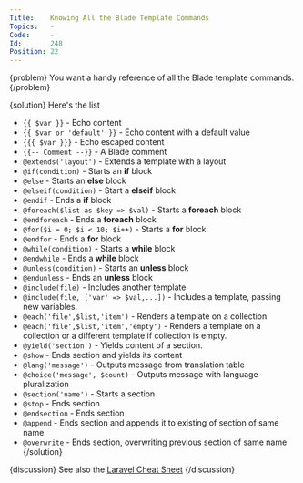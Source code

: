 ```yaml
---
Title:    Knowing All the Blade Template Commands
Topics:   -
Code:     -
Id:       248
Position: 22
---
```


{problem}
You want a handy reference of all the Blade template commands.
{/problem}

{solution}
Here's the list

* `{{ $var }}` - Echo content
* `{{ $var or 'default' }}` - Echo content with a default value
* `{{{ $var }}}` - Echo escaped content
* `{{-- Comment --}}` - A Blade comment
* `@extends('layout')` - Extends a template with a layout
* `@if(condition)` - Starts an **if** block
* `@else` - Starts an **else** block
* `@elseif(condition)` - Start a **elseif** block
* `@endif` - Ends a **if** block
* `@foreach($list as $key => $val)` - Starts a **foreach** block
* `@endforeach` - Ends a **foreach** block
* `@for($i = 0; $i < 10; $i++)` - Starts a **for** block
* `@endfor` - Ends a **for** block
* `@while(condition)` - Starts a **while** block
* `@endwhile` - Ends a **while** block
* `@unless(condition)` - Starts an **unless** block
* `@endunless` - Ends an **unless** block
* `@include(file)` - Includes another template
* `@include(file, ['var' => $val,...])` - Includes a template, passing new variables.
* `@each('file',$list,'item')` - Renders a template on a collection
* `@each('file',$list,'item','empty')` - Renders a template on a collection or a different template if collection is empty.
* `@yield('section')` - Yields content of a section.
* `@show` - Ends section and yields its content
* `@lang('message')` - Outputs message from translation table
* `@choice('message', $count)` - Outputs message with language pluralization
* `@section('name')` - Starts a section
* `@stop` - Ends section
* `@endsection` - Ends section
* `@append` - Ends section and appends it to existing of section of same name
* `@overwrite` - Ends section, overwriting previous section of same name
{/solution}

{discussion}
See also the [Laravel Cheat Sheet](http://cheats.jesse-obrien.ca/)
{/discussion}
